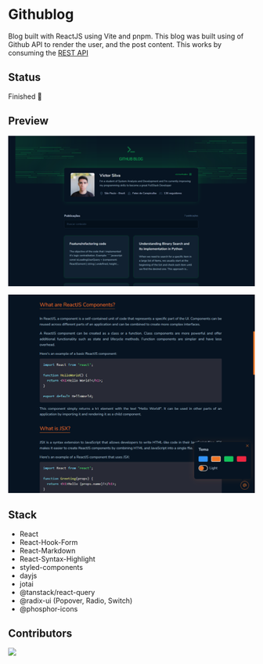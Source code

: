 # Githublog

Blog built with ReactJS using Vite and pnpm. This blog was built using of Github API to render the user, and the post content. This works by consuming the [REST API](https://docs.github.com/pt/rest?apiVersion=2022-11-28)

## Status

Finished 🚀

## Preview

![Home Page](./.github/home.png)

![Post](./.github/post.png)

## Stack

- React
- React-Hook-Form
- React-Markdown
- React-Syntax-Highlight
- styled-components
- dayjs
- jotai
- @tanstack/react-query
- @radix-ui (Popover, Radio, Switch)
- @phosphor-icons

## Contributors

<a href = "https://github.com/Tanu-N-Prabhu/Python/graphs/contributors">
  <img src = "https://contrib.rocks/image?repo=victorhsdev/githublog"/>
</a>
